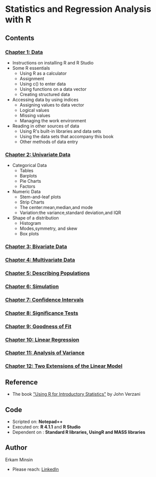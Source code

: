 # Statistics and Regression Analysis with R

## Contents
### [Chapter 1: Data](#chapter-1-:-data)
* Instructions on installing R and R Studio
* Some R essentials 
  * Using R as a calculator
  * Assignment
  * Using c() to enter data
  * Using functions on a data vector
  * Creating structured data
* Accessing data by using indices
  * Assigning values to data vector
  * Logical values
  * Missing values
  * Managing the work environment
* Reading in other sources of data
  * Using R's built-in libraries and data sets
  * Using the data sets that accompany this book
  * Other methods of data entry
### [Chapter 2: Univariate Data](#chapter-2-:-univariate-data)
* Categorical Data
  * Tables
  * Barplots
  * Pie Charts
  * Factors
* Numeric Data
  * Stem-and-leaf plots
  * Strip Charts
  * The center:mean,median,and mode
  * Variation:the variance,standard deviation,and IQR
* Shape of a distribution
  * Histogram
  * Modes,symmetry, and skew
  * Box plots
### [Chapter 3: Bivariate Data](#chapter-3-:-bivariate-data)
### [Chapter 4: Multivariate Data](#chapter-4-:-multivariate-data)
### [Chapter 5: Describing Populations](#chapter-5-:-describing-populations)
### [Chapter 6: Simulation](#chapter-6-:-simulation)
### [Chapter 7: Confidence Intervals](#chapter-7-:-confidence-intervals)
### [Chapter 8: Significance Tests](#chapter-8-:-significance-tests)
### [Chapter 9: Goodness of Fit](#chapter-9-:-goodness-of-fit)
### [Chapter 10: Linear Regression](#chapter-10-:-linear-regression)
### [Chapter 11: Analysis of Variance](#chapter-11-:-analysis-of-variance)
### [Chapter 12: Two Extensions of the Linear Model](chapter-12-:-two-extensions-of-the-linear-model)



## Reference
+ The book ["Using R for Introductory Statistics"](https://cbb.sjtu.edu.cn/~mywu/bi217/usingR.pdf) by John Verzani

## Code
+ Scripted on: **Notepad++** 
+ Executed on: **R 4.1.1** and **R Studio**
+ Dependent on : **Standard R libraries, UsingR and MASS libraries**
 
## Author
Erkam Minsin
+ Please reach: [LinkedIn](https://www.linkedin.com/in/erkam-minsin-msc-37537514a/)
